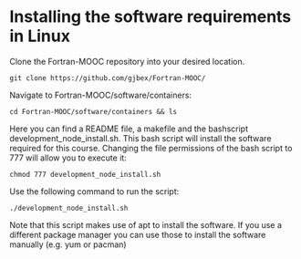 # Installing the software requirements in Linux

Clone the Fortran-MOOC repository into your desired location.

`git clone https://github.com/gjbex/Fortran-MOOC/`

Navigate to Fortran-MOOC/software/containers:

`cd Fortran-MOOC/software/containers && ls`

Here you can find a README file, a makefile and the bashscript development_node_install.sh. This bash script will install the software required for this course. Changing the file permissions of the bash script to 777 will allow you to execute it:

`chmod 777 development_node_install.sh`

Use the following command to run the script:

`./development_node_install.sh`

Note that this script makes use of apt to install the software. 
If you use a different package manager you can use those to install the software manually (e.g. yum or pacman)
